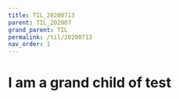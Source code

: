 ```yaml
---
title: TIL_20200713
parent: TIL_202007
grand_parent: TIL
permalink: /til/20200713
nav_order: 1
---
```


# I am a grand child of test
